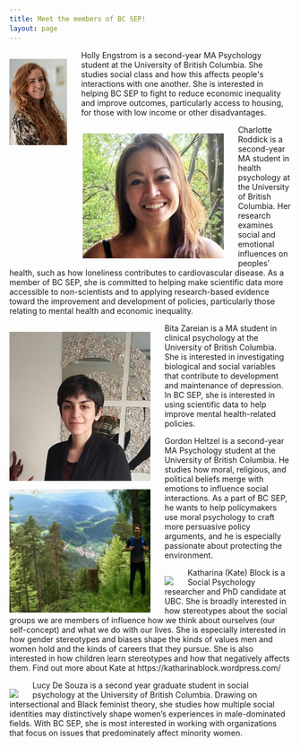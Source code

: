 ```yaml
---
title: Meet the members of BC SEP!
layout: page
---
```


<div>
    <div>
    <img src="/assets/holly.jpg" style="float:left; padding:3% 5% 0% 0%; max-height:500px; max-width:50%;"/>
    <p>Holly Engstrom is a second-year MA Psychology student at the University of British Columbia. She studies social class and how this affects people's interactions with one another. She is interested in helping BC SEP to fight to reduce economic inequality and improve outcomes, particularly access to housing, for those with low income or other disadvantages.</p>
    </div>
    <div>
        <img src="/assets/charlotte_photo.jpg" style="float:left; padding:3% 5% 0% 3px; max-height:500px; max-width:50%;"/>
    <p>Charlotte Roddick is a second-year MA student in health psychology at the University of British Columbia. Her research examines social and emotional influences on peoples’ health, such as how loneliness contributes to cardiovascular disease. As a member of BC SEP, she is committed to helping make scientific data more accessible to non-scientists and to applying research-based evidence toward the improvement and development of policies, particularly those relating to mental health and economic inequality. </p>
        </div>   
    <div>
        <img src="/assets/bita_photo.jpg" style="float:left; padding:3% 5% 0% 0%; max-height:500px; max-width:50%;"/>
    <p>Bita Zareian is a MA student in clinical psychology at the University of British Columbia. She is interested in investigating biological and social variables that contribute to development and maintenance of depression. In BC SEP, she is interested in using scientific data to help improve mental health-related policies. </p>
          </div>
    <div>
        <img src="/assets/gordon_photo.png" style="float:left; padding:3% 5% 0% 0%; max-height:500px; max-width:50%;"/>
    <p>Gordon Heltzel is a second-year MA Psychology student at the University of British Columbia. He studies how moral, religious, and political beliefs merge with emotions to influence social interactions. As a part of BC SEP, he wants to help policymakers use moral psychology to craft more persuasive policy arguments, and he is especially passionate about protecting the environment. </p>
         </div>
   <div>
        <img src="/assets/KateB_photo.jpg" style="float:left; padding:3% 5% 0% 0%; max-height:500px; max-width:50%;"/>
    <p>Katharina (Kate) Block is a Social Psychology researcher and PhD candidate at UBC. She is broadly interested in how stereotypes about the social groups we are members of influence how we think about ourselves (our self-concept) and what we do with our lives. She is especially interested in how gender stereotypes and biases shape the kinds of values men and women hold and the kinds of careers that they pursue. She is also interested in how children learn stereotypes and how that negatively affects them. Find out more about Kate at https://katharinablock.wordpress.com/ </p>
    </div>
<div>
        <img src="/assets/Lucy_photo.jpg" style="float:left; padding:3% 5% 0% 0%; max-height:500px; max-width:50%;"/>
    <p>Lucy De Souza is a second year graduate student in social psychology at the University of British Columbia. Drawing on intersectional and Black feminist theory, she studies how multiple social identities may distinctively shape women’s experiences in male-dominated fields. With BC SEP, she is most interested in working with organizations that focus on issues that predominately affect minority women. </p>
</p>
    </div>
</div>
